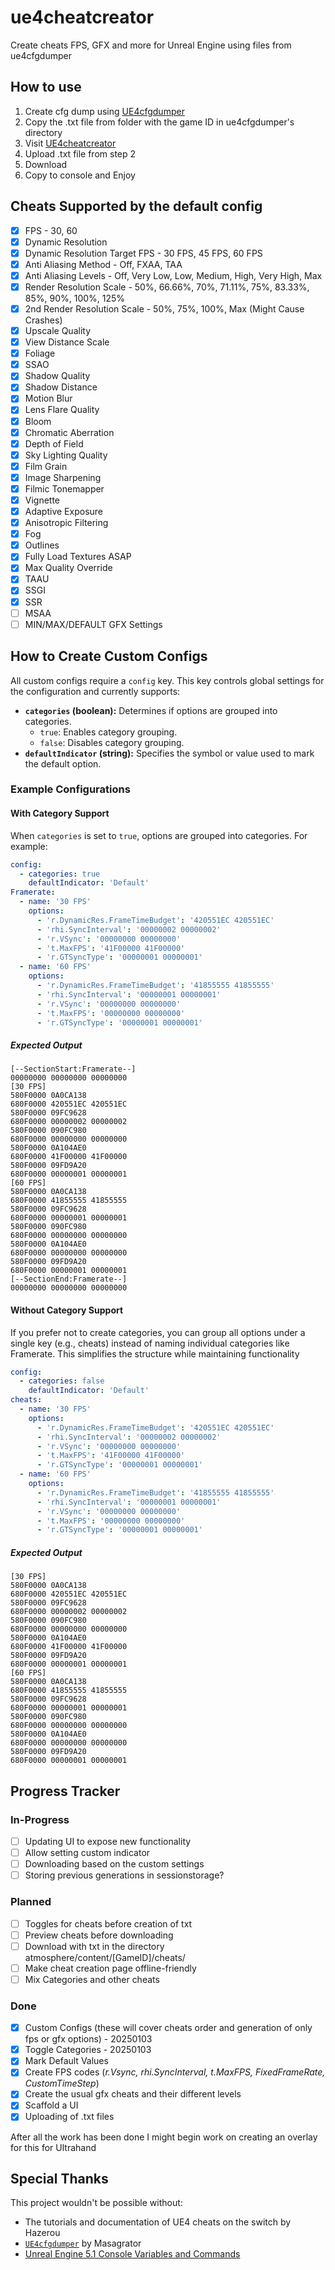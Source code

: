 # ue4cheatcreator
Create cheats FPS, GFX and more for Unreal Engine using files from ue4cfgdumper

## How to use 
1. Create cfg dump using [UE4cfgdumper](https://github.com/masagrator/UE4cfgdumper)
2. Copy the .txt file from folder with the game ID in ue4cfgdumper's directory 
3. Visit [UE4cheatcreator](https://ue4cheatcreator.vercel.app)
4. Upload .txt file from step 2 
5. Download
6. Copy to console and Enjoy 

## Cheats Supported by the default config
- [x] FPS - 30, 60
- [x] Dynamic Resolution 
- [x] Dynamic Resolution Target FPS - 30 FPS, 45 FPS, 60 FPS
- [x] Anti Aliasing Method - Off, FXAA, TAA
- [x] Anti Aliasing Levels - Off, Very Low, Low, Medium, High, Very High, Max
- [x] Render Resolution Scale - 50%, 66.66%, 70%, 71.11%, 75%, 83.33%, 85%, 90%, 100%, 125%
- [x] 2nd Render Resolution Scale - 50%, 75%, 100%, Max (Might Cause Crashes)
- [x] Upscale Quality 
- [x] View Distance Scale 
- [x] Foliage 
- [x] SSAO 
- [x] Shadow Quality 
- [x] Shadow Distance
- [x] Motion Blur
- [x] Lens Flare Quality 
- [x] Bloom
- [x] Chromatic Aberration 
- [x] Depth of Field 
- [x] Sky Lighting Quality 
- [x] Film Grain 
- [x] Image Sharpening 
- [x] Filmic Tonemapper
- [x] Vignette 
- [x] Adaptive Exposure
- [x] Anisotropic Filtering 
- [x] Fog 
- [x] Outlines 
- [x] Fully Load Textures ASAP
- [x] Max Quality Override 
- [x] TAAU
- [x] SSGI
- [x] SSR
- [ ] MSAA
- [ ] MIN/MAX/DEFAULT GFX Settings

## How to Create Custom Configs
All custom configs require a `config` key. This key controls global settings for the configuration and currently supports:

- **`categories` (boolean):** Determines if options are grouped into categories.
  - `true`: Enables category grouping.
  - `false`: Disables category grouping.
- **`defaultIndicator` (string):** Specifies the symbol or value used to mark the default option.

### Example Configurations

#### **With Category Support**
When `categories` is set to `true`, options are grouped into categories. For example:

```yml
config: 
  - categories: true
    defaultIndicator: 'Default'
Framerate:
  - name: '30 FPS'
    options:
      - 'r.DynamicRes.FrameTimeBudget': '420551EC 420551EC'
      - 'rhi.SyncInterval': '00000002 00000002'
      - 'r.VSync': '00000000 00000000'
      - 't.MaxFPS': '41F00000 41F00000'
      - 'r.GTSyncType': '00000001 00000001'
  - name: '60 FPS'
    options:
      - 'r.DynamicRes.FrameTimeBudget': '41855555 41855555'
      - 'rhi.SyncInterval': '00000001 00000001'
      - 'r.VSync': '00000000 00000000'
      - 't.MaxFPS': '00000000 00000000'
      - 'r.GTSyncType': '00000001 00000001'
```
##### Expected Output
```
[--SectionStart:Framerate--]
00000000 00000000 00000000
[30 FPS]
580F0000 0A0CA138
680F0000 420551EC 420551EC
580F0000 09FC9628
680F0000 00000002 00000002
580F0000 090FC980
680F0000 00000000 00000000
580F0000 0A104AE0
680F0000 41F00000 41F00000
580F0000 09FD9A20
680F0000 00000001 00000001
[60 FPS]
580F0000 0A0CA138
680F0000 41855555 41855555
580F0000 09FC9628
680F0000 00000001 00000001
580F0000 090FC980
680F0000 00000000 00000000
580F0000 0A104AE0
680F0000 00000000 00000000
580F0000 09FD9A20
680F0000 00000001 00000001
[--SectionEnd:Framerate--]
00000000 00000000 00000000
```

#### **Without Category Support**
If you prefer not to create categories, you can group all options under a single key (e.g., cheats) instead of naming individual categories like Framerate. This simplifies the structure while maintaining functionality
```yml
config: 
  - categories: false
    defaultIndicator: 'Default'
cheats:
  - name: '30 FPS'
    options:
      - 'r.DynamicRes.FrameTimeBudget': '420551EC 420551EC'
      - 'rhi.SyncInterval': '00000002 00000002'
      - 'r.VSync': '00000000 00000000'
      - 't.MaxFPS': '41F00000 41F00000'
      - 'r.GTSyncType': '00000001 00000001'
  - name: '60 FPS'
    options:
      - 'r.DynamicRes.FrameTimeBudget': '41855555 41855555'
      - 'rhi.SyncInterval': '00000001 00000001'
      - 'r.VSync': '00000000 00000000'
      - 't.MaxFPS': '00000000 00000000'
      - 'r.GTSyncType': '00000001 00000001'
```
##### Expected Output
```
[30 FPS]
580F0000 0A0CA138
680F0000 420551EC 420551EC
580F0000 09FC9628
680F0000 00000002 00000002
580F0000 090FC980
680F0000 00000000 00000000
580F0000 0A104AE0
680F0000 41F00000 41F00000
580F0000 09FD9A20
680F0000 00000001 00000001
[60 FPS]
580F0000 0A0CA138
680F0000 41855555 41855555
580F0000 09FC9628
680F0000 00000001 00000001
580F0000 090FC980
680F0000 00000000 00000000
580F0000 0A104AE0
680F0000 00000000 00000000
580F0000 09FD9A20
680F0000 00000001 00000001
```

## Progress Tracker
### In-Progress
- [ ] Updating UI to expose new functionality
- [ ] Allow setting custom indicator 
- [ ] Downloading based on the custom settings 
- [ ] Storing previous generations in sessionstorage?
### Planned
- [ ]  Toggles for cheats before creation of txt
- [ ]  Preview cheats before downloading
- [ ]  Download with txt in the directory atmosphere/content/[GameID]/cheats/
- [ ]  Make cheat creation page offline-friendly
- [ ]  Mix Categories and other cheats
### Done
- [x] Custom Configs (these will cover cheats order and generation of only fps or gfx options) - 20250103
- [x] Toggle Categories - 20250103
- [x] Mark Default Values
- [x] Create FPS codes (_r.Vsync, rhi.SyncInterval, t.MaxFPS, FixedFrameRate, CustomTimeStep_)
- [x] Create the usual gfx cheats and their different levels
- [x] Scaffold a UI
- [x] Uploading of .txt files

After all the work has been done I might begin work on creating an overlay for this for Ultrahand

## Special Thanks
This project wouldn't be possible without:
- The tutorials and documentation of UE4 cheats on the switch by Hazerou 
- [`UE4cfgdumper`](https://github.com/masagrator/UE4cfgdumper) by Masagrator
- [Unreal Engine 5.1 Console Variables and Commands](https://framedsc.com/GeneralGuides/ue5_commands.htm)
